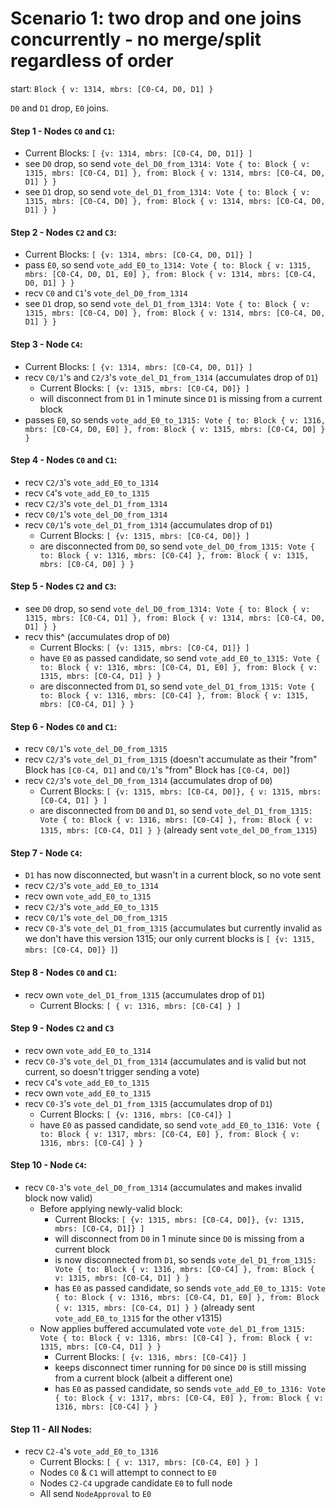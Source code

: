 # Scenario 1: two drop and one joins concurrently - no merge/split regardless of order

start: `Block { v: 1314, mbrs: [C0-C4, D0, D1] }`

`D0` and `D1` drop, `E0` joins.

#### Step 1 - Nodes `C0` and `C1`:
- Current Blocks: `[ {v: 1314, mbrs: [C0-C4, D0, D1]} ]`
- see `D0` drop, so send `vote_del_D0_from_1314: Vote { to: Block { v: 1315, mbrs: [C0-C4, D1] }, from: Block { v: 1314, mbrs: [C0-C4, D0, D1] } }`
- see `D1` drop, so send `vote_del_D1_from_1314: Vote { to: Block { v: 1315, mbrs: [C0-C4, D0] }, from: Block { v: 1314, mbrs: [C0-C4, D0, D1] } }`

#### Step 2 - Nodes `C2` and `C3`:
- Current Blocks: `[ {v: 1314, mbrs: [C0-C4, D0, D1]} ]`
- pass `E0`, so send `vote_add_E0_to_1314: Vote { to: Block { v: 1315, mbrs: [C0-C4, D0, D1, E0] }, from: Block { v: 1314, mbrs: [C0-C4, D0, D1] } }`
- recv `C0` and `C1`'s `vote_del_D0_from_1314`
- see `D1` drop, so send `vote_del_D1_from_1314: Vote { to: Block { v: 1315, mbrs: [C0-C4, D0] }, from: Block { v: 1314, mbrs: [C0-C4, D0, D1] } }`

#### Step 3 - Node `C4`:
- Current Blocks: `[ {v: 1314, mbrs: [C0-C4, D0, D1]} ]`
- recv `C0/1`'s and `C2/3`'s `vote_del_D1_from_1314` (accumulates drop of `D1`)
    - Current Blocks: `[ {v: 1315, mbrs: [C0-C4, D0]} ]`
    - will disconnect from `D1` in 1 minute since `D1` is missing from a current block
- passes `E0`, so sends `vote_add_E0_to_1315: Vote { to: Block { v: 1316, mbrs: [C0-C4, D0, E0] }, from: Block { v: 1315, mbrs: [C0-C4, D0] } }`

#### Step 4 - Nodes `C0` and `C1`:
- recv `C2/3`'s `vote_add_E0_to_1314`
- recv `C4`'s `vote_add_E0_to_1315`
- recv `C2/3`'s `vote_del_D1_from_1314`
- recv `C0/1`'s `vote_del_D0_from_1314`
- recv `C0/1`'s `vote_del_D1_from_1314` (accumulates drop of `D1`)
    - Current Blocks: `[ {v: 1315, mbrs: [C0-C4, D0]} ]`
    - are disconnected from `D0`, so send `vote_del_D0_from_1315: Vote { to: Block { v: 1316, mbrs: [C0-C4] }, from: Block { v: 1315, mbrs: [C0-C4, D0] } }`

#### Step 5 - Nodes `C2` and `C3`:
- see `D0` drop, so send `vote_del_D0_from_1314: Vote { to: Block { v: 1315, mbrs: [C0-C4, D1] }, from: Block { v: 1314, mbrs: [C0-C4, D0, D1] } }`
- recv this^ (accumulates drop of `D0`)
    - Current Blocks: `[ {v: 1315, mbrs: [C0-C4, D1]} ]`
    - have `E0` as passed candidate, so send `vote_add_E0_to_1315: Vote { to: Block { v: 1316, mbrs: [C0-C4, D1, E0] }, from: Block { v: 1315, mbrs: [C0-C4, D1] } }`
    - are disconnected from `D1`, so send `vote_del_D1_from_1315: Vote { to: Block { v: 1316, mbrs: [C0-C4] }, from: Block { v: 1315, mbrs: [C0-C4, D1] } }`

#### Step 6 - Nodes `C0` and `C1`:
- recv `C0/1`'s `vote_del_D0_from_1315`
- recv `C2/3`'s `vote_del_D1_from_1315` (doesn't accumulate as their "from" Block has `[C0-C4, D1]` and `C0/1`'s "from" Block has `[C0-C4, D0]`)
- recv `C2/3`'s `vote_del_D0_from_1314` (accumulates drop of `D0`)
    - Current Blocks: `[ {v: 1315, mbrs: [C0-C4, D0]}, { v: 1315, mbrs: [C0-C4, D1] } ]`
    - are disconnected from `D0` and `D1`, so send `vote_del_D1_from_1315: Vote { to: Block { v: 1316, mbrs: [C0-C4] }, from: Block { v: 1315, mbrs: [C0-C4, D1] } }` (already sent `vote_del_D0_from_1315`)

#### Step 7 - Node `C4`:
- `D1` has now disconnected, but wasn't in a current block, so no vote sent
- recv `C2/3`'s `vote_add_E0_to_1314`
- recv own `vote_add_E0_to_1315`
- recv `C2/3`'s `vote_add_E0_to_1315`
- recv `C0/1`'s `vote_del_D0_from_1315`
- recv `C0-3`'s `vote_del_D1_from_1315` (accumulates but currently invalid as we don't have this version 1315; our only current blocks is `[ {v: 1315, mbrs: [C0-C4, D0]} ]`)

#### Step 8 - Nodes `C0` and `C1`:
- recv own `vote_del_D1_from_1315` (accumulates drop of `D1`)
    - Current Blocks: `[ { v: 1316, mbrs: [C0-C4] } ]`

#### Step 9 - Nodes `C2` and `C3`
- recv own `vote_add_E0_to_1314`
- recv `C0-3`'s `vote_del_D1_from_1314` (accumulates and is valid but not current, so doesn't trigger sending a vote)
- recv `C4`'s `vote_add_E0_to_1315`
- recv own `vote_add_E0_to_1315`
- recv `C0-3`'s `vote_del_D1_from_1315` (accumulates drop of `D1`)
    - Current Blocks: `[ {v: 1316, mbrs: [C0-C4]} ]`
    - have `E0` as passed candidate, so send `vote_add_E0_to_1316: Vote { to: Block { v: 1317, mbrs: [C0-C4, E0] }, from: Block { v: 1316, mbrs: [C0-C4] } }`

#### Step 10 - Node `C4`:
- recv `C0-3`'s `vote_del_D0_from_1314` (accumulates and makes invalid block now valid)
    - Before applying newly-valid block:
        - Current Blocks: `[ {v: 1315, mbrs: [C0-C4, D0]}, {v: 1315, mbrs: [C0-C4, D1]} ]`
        - will disconnect from `D0` in 1 minute since `D0` is missing from a current block
        - is now disconnected from `D1`, so sends `vote_del_D1_from_1315: Vote { to: Block { v: 1316, mbrs: [C0-C4] }, from: Block { v: 1315, mbrs: [C0-C4, D1] } }`
        - has `E0` as passed candidate, so sends `vote_add_E0_to_1315: Vote { to: Block { v: 1316, mbrs: [C0-C4, D1, E0] }, from: Block { v: 1315, mbrs: [C0-C4, D1] } }` (already sent `vote_add_E0_to_1315` for the other v1315)
    - Now applies buffered accumulated vote `vote_del_D1_from_1315: Vote { to: Block { v: 1316, mbrs: [C0-C4] }, from: Block { v: 1315, mbrs: [C0-C4, D1] } }`
        - Current Blocks: `[ {v: 1316, mbrs: [C0-C4]} ]`
        - keeps disconnect timer running for `D0` since `D0` is still missing from a current block (albeit a different one)
        - has `E0` as passed candidate, so sends `vote_add_E0_to_1316: Vote { to: Block { v: 1317, mbrs: [C0-C4, E0] }, from: Block { v: 1316, mbrs: [C0-C4] } }`

#### Step 11 - All Nodes:
- recv `C2-4`'s `vote_add_E0_to_1316`
    - Current Blocks: `[ { v: 1317, mbrs: [C0-C4, E0] } ]`
    - Nodes `C0` & `C1` will attempt to connect to `E0`
    - Nodes `C2-C4` upgrade candidate `E0` to full node
    - All send `NodeApproval` to `E0`

